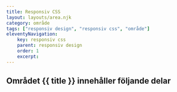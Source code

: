 ```yaml
---
title: Responsiv CSS
layout: layouts/area.njk
category: område
tags: ["responsiv design", "responsiv css", "område"]
eleventyNavigation:
    key: responsiv css
    parent: responsiv design
    order: 1
    excerpt: 
---
```

## Området {{ title }} innehåller följande delar
